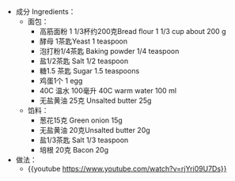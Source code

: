 - 成分 Ingredients：
	- 面包：
		- 高筋面粉 1 1/3杯约200克Bread flour 1 1/3 cup about 200 g
		- 酵母 1茶匙Yeast 1 teaspoon
		- 泡打粉1/4茶匙 Baking powder 1/4 teaspoon
		- 盐1/2茶匙 Salt 1/2 teaspoon
		- 糖1.5 茶匙 Sugar 1.5 teaspoons
		- 鸡蛋1个 1 egg
		- 40C 温水 100毫升 40C warm water 100 ml
		- 无盐黄油 25克 Unsalted butter 25g
	- 馅料：
		- 葱花15克 Green onion 15g
		- 无盐黄油 20克Unsalted butter 20g
		- 盐1/3茶匙 Salt 1/3 teaspoon
		- 培根 20克 Bacon 20g
- 做法：
	- {{youtube https://www.youtube.com/watch?v=rjYri09U7Ds}}